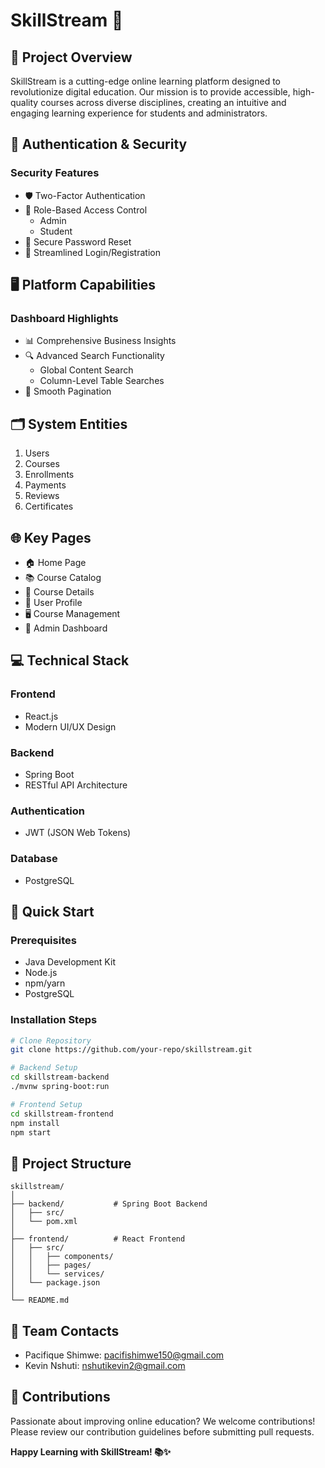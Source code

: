 # SkillStream 🚀

## 📖 Project Overview

SkillStream is a cutting-edge online learning platform designed to revolutionize digital education. Our mission is to provide accessible, high-quality courses across diverse disciplines, creating an intuitive and engaging learning experience for students and administrators.

## 🔐 Authentication & Security

### Security Features
- 🛡️ Two-Factor Authentication
- 👥 Role-Based Access Control
  - Admin
  - Student
- 🔑 Secure Password Reset
- 📝 Streamlined Login/Registration

## 🖥️ Platform Capabilities

### Dashboard Highlights
- 📊 Comprehensive Business Insights
- 🔍 Advanced Search Functionality
  - Global Content Search
  - Column-Level Table Searches
- 📃 Smooth Pagination

## 🗂️ System Entities

1. Users
2. Courses
3. Enrollments
4. Payments
5. Reviews
6. Certificates

## 🌐 Key Pages

- 🏠 Home Page
- 📚 Course Catalog
- 📖 Course Details
- 👤 User Profile
- 🖥️ Course Management
- 🔧 Admin Dashboard

## 💻 Technical Stack

### Frontend
- React.js
- Modern UI/UX Design

### Backend
- Spring Boot
- RESTful API Architecture

### Authentication
- JWT (JSON Web Tokens)

### Database
- PostgreSQL

## 🚀 Quick Start

### Prerequisites
- Java Development Kit
- Node.js
- npm/yarn
- PostgreSQL

### Installation Steps
```bash
# Clone Repository
git clone https://github.com/your-repo/skillstream.git

# Backend Setup
cd skillstream-backend
./mvnw spring-boot:run

# Frontend Setup
cd skillstream-frontend
npm install
npm start
```

## 📂 Project Structure
```
skillstream/
│
├── backend/           # Spring Boot Backend
│   ├── src/
│   └── pom.xml
│
├── frontend/          # React Frontend
│   ├── src/
│   │   ├── components/
│   │   ├── pages/
│   │   └── services/
│   └── package.json
│
└── README.md
```

## 👥 Team Contacts

- Pacifique Shimwe: [pacifishimwe150@gmail.com](mailto:pacifishimwe150@gmail.com)
- Kevin Nshuti: [nshutikevin2@gmail.com](mailto:nshutikevin2@gmail.com)

## 🤝 Contributions

Passionate about improving online education? We welcome contributions! Please review our contribution guidelines before submitting pull requests.


**Happy Learning with SkillStream! 📚✨**
